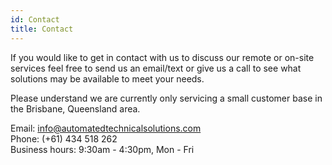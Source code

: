 ```yaml
---
id: Contact
title: Contact
---
```


If you would like to get in contact with us to discuss our remote or on-site services feel free to send us an email/text or give us a call to see what solutions may be available to meet your needs.

Please understand we are currently only servicing a small customer base in the Brisbane, Queensland area.

Email: info@automatedtechnicalsolutions.com<br/>
Phone: (+61) 434 518 262<br/>
Business hours: 9:30am - 4:30pm, Mon - Fri

